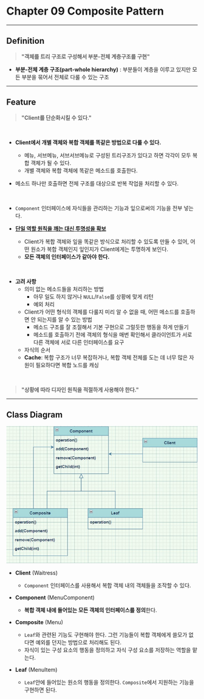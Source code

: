 # Chapter 09 Composite Pattern

---

## Definition
> **"객체를 트리 구조로 구성해서 부분-전체 계층구조를 구현"**

- **부분-전체 계층 구조(part-whole hierarchy)**
: 부분들이 계층을 이루고 있지만 모든 부분을 묶어서 전체로 다룰 수 있는 구조

---

## Feature

> **"Client를 단순화시킬 수 있다."**

<br>

- **Client에서 개별 객체와 복합 객체를 똑같은 방법으로 다룰 수 있다.**
    - 메뉴, 서브메뉴, 서브서브메뉴로 구성된 트리구조가 있다고 하면 각각이 모두 복합 객체가 될 수 있다.
    - 개별 객체와 복합 객체에 똑같은 메소드를 호출한다.

- 메소드 하나만 호출하면 전체 구조를 대상으로 반복 작업을 처리할 수 있다.

<br>

- ```Component``` 인터페이스에 자식들을 관리하는 기능과 잎으로써의 기능을 전부 넣는다.

- **<u>단일 역할 원칙을 깨는 대신 투명성을 확보</u>**
    - Client가 복합 객체와 잎을 똑같은 방식으로 처리할 수 있도록 만들 수 있어, 어떤 원소가 복합 객체인지 잎인지가 Client에게는 투명하게 보인다.
    - **모든 객체의 인터페이스가 같아야 한다.**

<br>

- **고려 사항**
    - 의미 없는 메소드들을 처리하는 방법
        - 아무 일도 하지 않거나 ```NULL```/```False```를 상황에 맞게 리턴
        - 예외 처리
    - Client가 어떤 형식의 객체를 다룰지 미리 알 수 없을 때, 어떤 메소드를 호출하면 안 되는지를 알 수 있는 방법
        - 메소드 구조를 잘 조절해서 기본 구현으로 그럴듯한 행동을 하게 만들기
        - 메소드를 호출하기 전에 객체의 형식을 매번 확인해서 클라이언트가 서로 다른 객체에 서로 다른 인터페이스를 요구
    - 자식의 순서
    - **Cache**: 복합 구조가 너무 복잡하거나, 복합 객체 전체를 도는 데 너무 많은 자원이 필요하다면 복합 노드를 캐싱

<br>

>**"상황에 따라 디자인 원칙을 적절하게 사용해야 한다."**

---

## Class Diagram

![클래스 다이어그램](./img/composite_pattern.jpg)

- **Client** (Waitress)
    - ```Component``` 인터페이스를 사용해서 복합 객체 내의 객체들을 조작할 수 있다.

- **Component** (MenuComponent)
    - **복합 객체 내에 들어있는 모든 객체의 인터페이스를 정의**한다.

- **Composite** (Menu)
    - ```Leaf```와 관련된 기능도 구현해야 한다. 그런 기능들이 복합 객체에게 쓸모가 없다면 예외를 던지는 방법으로 처리해도 된다.
    - 자식이 있는 구성 요소의 행동을 정의하고 자식 구성 요소를 저장하는 역할을 맡는다.

- **Leaf** (MenuItem)
    - ```Leaf```안에 들어있는 원소의 행동을 정의한다. ```Composite```에서 지원하는 기능을 구현하면 된다.